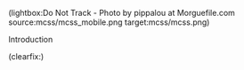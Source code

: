<!--
Title: A lean facelift
Author: Jacob Moen
Date: 2017/05/25 11:53
Datetime: 2017-05-25
Description: My site has gotten even leaner and cleaner after I switched to using m.css
View: post
ogimage: mcss/mcss.jpg
thumb: mcss/mcss_custom.png
Keywords: css, site, theming
Tags: site, theming, css
blogpost: true
published: false
-->
(lightbox:Do Not Track - Photo by pippalou at Morguefile.com  source:mcss/mcss_mobile.png target:mcss/mcss.png)

Introduction

(clearfix:)
